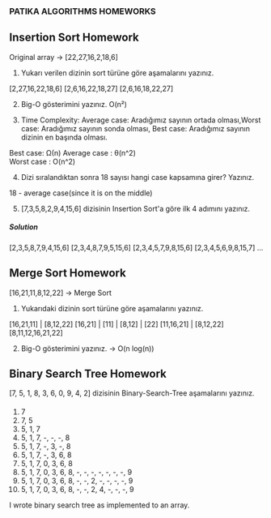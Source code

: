 ### PATIKA ALGORITHMS HOMEWORKS 

## Insertion Sort Homework

Original array -> [22,27,16,2,18,6] 

1. Yukarı verilen dizinin sort türüne göre aşamalarını yazınız.

[2,27,16,22,18,6]
[2,6,16,22,18,27]
[2,6,16,18,22,27]


2. Big-O gösterimini yazınız. O(n²) 


3. Time Complexity: Average case: Aradığımız sayının ortada olması,Worst case: Aradığımız sayının sonda olması, Best case: Aradığımız sayının dizinin en başında olması.

Best case: Ω(n)	
Average case : θ(n^2)	
Worst case : O(n^2)

4. Dizi sıralandıktan sonra 18 sayısı hangi case kapsamına girer? Yazınız.

18 - average case(since it is on the middle)

5. [7,3,5,8,2,9,4,15,6] dizisinin Insertion Sort'a göre ilk 4 adımını yazınız.
##### Solution

[2,3,5,8,7,9,4,15,6]
[2,3,4,8,7,9,5,15,6]
[2,3,4,5,7,9,8,15,6]
[2,3,4,5,6,9,8,15,7]
...

## Merge Sort Homework

[16,21,11,8,12,22] -> Merge Sort

1. Yukarıdaki dizinin sort türüne göre aşamalarını yazınız.

[16,21,11] | [8,12,22]
[16,21] | [11] | [8,12] | [22]
[11,16,21] | [8,12,22]
[8,11,12,16,21,22]

2. Big-O gösterimini yazınız. -> O(n log(n))	

## Binary Search Tree Homework

[7, 5, 1, 8, 3, 6, 0, 9, 4, 2] dizisinin Binary-Search-Tree aşamalarını yazınız.

#### 

 1. 7
 2. 7, 5
 3. 5, 1, 7
 4. 5, 1, 7, -, -, -, 8
 5. 5, 1, 7, -, 3, -, 8
 6. 5, 1, 7, -, 3, 6, 8
 7. 5, 1, 7, 0, 3, 6, 8
 8. 5, 1, 7, 0, 3, 6, 8, -, -, -, -, -, -, -, 9
 9. 5, 1, 7, 0, 3, 6, 8, -, -, 2, -, -, -, -, 9
10. 5, 1, 7, 0, 3, 6, 8, -, -, 2, 4, -, -, -, 9

I wrote binary search tree as implemented to an array.


